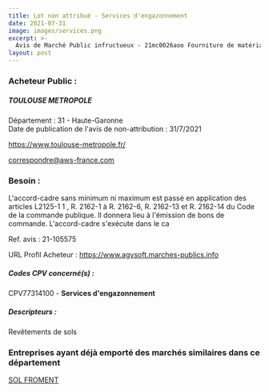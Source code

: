 ```yaml
---
title: Lot non attribué - Services d'engazonnement
date: 2021-07-31
image: images/services.png
excerpt: >-
  Avis de Marché Public infructueux - 21mc0026aoo Fourniture de matériaux pour l'entretien des terrains synthétiques - Pr-Hz
layout: post
---
```


### Acheteur Public :
##### TOULOUSE METROPOLE
Département : 31 - Haute-Garonne<br/>
Date de publication de l'avis de non-attribution : 31/7/2021


https://www.toulouse-metropole.fr/

correspondre@aws-france.com


### Besoin :

L'accord-cadre sans minimum ni maximum est passé en application des articles L2125-1 1 , R. 2162-1 à R. 2162-6, R. 2162-13 et R. 2162-14 du Code de la commande publique. Il donnera lieu à l'émission de bons de commande. L'accord-cadre s'exécute dans le ca

Ref. avis : 21-105575

URL Profil Acheteur : https://www.agysoft.marches-publics.info

##### Codes CPV concerné(s) :
CPV77314100 - **Services d'engazonnement** <br/>

##### Descripteurs :
Revêtements de sols <br/>

### Entreprises ayant déjà emporté des marchés similaires dans ce département
<a href="/entreprise-576/siren-797569720">SOL FROMENT</a><br/><br/>
